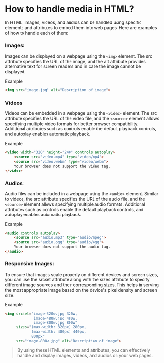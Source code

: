 # How to handle media in HTML?

In HTML, images, videos, and audios can be handled using specific elements and attributes to embed them into web pages. Here are examples of how to handle each of them:

### Images:

Images can be displayed on a webpage using the `<img>` element. The src attribute specifies the URL of the image, and the alt attribute provides alternative text for screen readers and in case the image cannot be displayed.

Example:
```html
<img src="image.jpg" alt="Description of image">
```

### Videos:

Videos can be embedded in a webpage using the `<video>` element. The src attribute specifies the URL of the video file, and the `<source>` element allows specifying multiple video formats for better browser compatibility. Additional attributes such as controls enable the default playback controls, and autoplay enables automatic playback.

Example:
```html
<video width="320" height="240" controls autoplay>
    <source src="video.mp4" type="video/mp4">
    <source src="video.webm" type="video/webm">
    Your browser does not support the video tag.
</video>
```

### Audios:

Audio files can be included in a webpage using the `<audio>` element. Similar to videos, the src attribute specifies the URL of the audio file, and the `<source>` element allows specifying multiple audio formats. Additional attributes such as controls enable the default playback controls, and autoplay enables automatic playback.

Example:
```html
<audio controls autoplay>
    <source src="audio.mp3" type="audio/mpeg">
    <source src="audio.ogg" type="audio/ogg">
    Your browser does not support the audio tag.
</audio>
```

### Responsive Images:

To ensure that images scale properly on different devices and screen sizes, you can use the srcset attribute along with the sizes attribute to specify different image sources and their corresponding sizes. This helps in serving the most appropriate image based on the device's pixel density and screen size.

Example:
```html
<img srcset="image-320w.jpg 320w,
             image-480w.jpg 480w,
             image-800w.jpg 800w"
     sizes="(max-width: 320px) 280px,
            (max-width: 480px) 440px,
            800px"
     src="image-800w.jpg" alt="Description of image">
```

> By using these HTML elements and attributes, you can effectively handle and display images, videos, and audios on your web pages.
